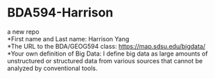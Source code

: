 # BDA594-Harrison
a new repo <br>
*First name and Last name: Harrison Yang <br>
*The URL to the BDA/GEOG594 class: https://map.sdsu.edu/bigdata/ <br>
*Your own definition of Big Data: I define big data as large amounts of unstructured or structured data from various sources that cannot be analyzed by conventional tools.

